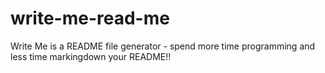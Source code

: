 # write-me-read-me
Write Me is a README file generator - spend more time programming and less time markingdown your README!!
